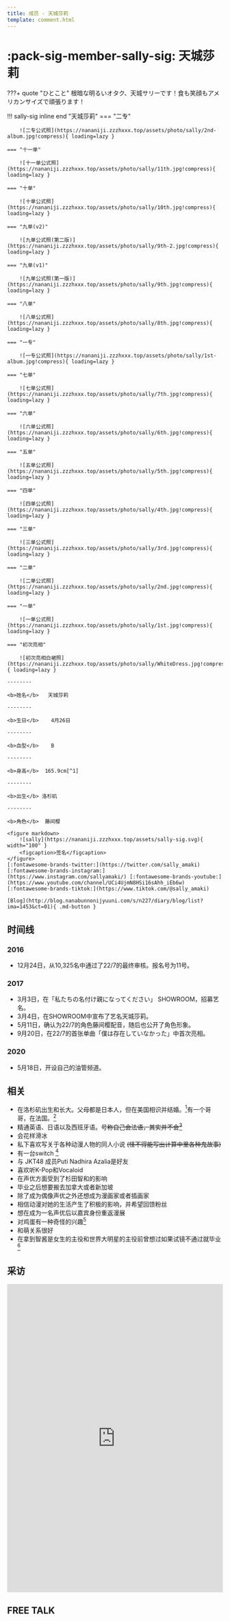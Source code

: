 ```yaml
---
title: 成员 - 天城莎莉
template: comment.html
---
```

# :pack-sig-member-sally-sig: 天城莎莉
???+ quote "ひとこと"
    根暗な明るいオタク、天城サリーです！食も笑顔もアメリカンサイズで頑張ります！

!!! sally-sig inline end "天城莎莉"
    === "二专"

        ![二专公式照](https://nananiji.zzzhxxx.top/assets/photo/sally/2nd-album.jpg!compress){ loading=lazy }

    === "十一单"

        ![十一单公式照](https://nananiji.zzzhxxx.top/assets/photo/sally/11th.jpg!compress){ loading=lazy }

    === "十单"

        ![十单公式照](https://nananiji.zzzhxxx.top/assets/photo/sally/10th.jpg!compress){ loading=lazy }

    === "九单(v2)"

        ![九单公式照(第二版)](https://nananiji.zzzhxxx.top/assets/photo/sally/9th-2.jpg!compress){ loading=lazy }

    === "九单(v1)"

        ![九单公式照(第一版)](https://nananiji.zzzhxxx.top/assets/photo/sally/9th.jpg!compress){ loading=lazy }

    === "八单"

        ![八单公式照](https://nananiji.zzzhxxx.top/assets/photo/sally/8th.jpg!compress){ loading=lazy }

    === "一专"

        ![一专公式照](https://nananiji.zzzhxxx.top/assets/photo/sally/1st-album.jpg!compress){ loading=lazy }

    === "七单"

        ![七单公式照](https://nananiji.zzzhxxx.top/assets/photo/sally/7th.jpg!compress){ loading=lazy }
        
    === "六单"

        ![六单公式照](https://nananiji.zzzhxxx.top/assets/photo/sally/6th.jpg!compress){ loading=lazy }

    === "五单"

        ![五单公式照](https://nananiji.zzzhxxx.top/assets/photo/sally/5th.jpg!compress){ loading=lazy }

    === "四单"

        ![四单公式照](https://nananiji.zzzhxxx.top/assets/photo/sally/4th.jpg!compress){ loading=lazy }

    === "三单"

        ![三单公式照](https://nananiji.zzzhxxx.top/assets/photo/sally/3rd.jpg!compress){ loading=lazy }

    === "二单"

        ![二单公式照](https://nananiji.zzzhxxx.top/assets/photo/sally/2nd.jpg!compress){ loading=lazy }

    === "一单"

        ![一单公式照](https://nananiji.zzzhxxx.top/assets/photo/sally/1st.jpg!compress){ loading=lazy }

    === "初次亮相"

        ![初次亮相白裙照](https://nananiji.zzzhxxx.top/assets/photo/sally/WhiteDress.jpg!compress){ loading=lazy }

    --------

    <b>姓名</b>   天城莎莉

    --------

    <b>生日</b>    4月26日

    --------

    <b>血型</b>    B

    --------

    <b>身高</b>  165.9cm[^1]

    --------

    <b>出生</b> 洛杉矶

    --------

    <b>角色</b>  藤间樱

    <figure markdown>
        ![sally](https://nananiji.zzzhxxx.top/assets/sally-sig.svg){ width="100" }
        <figcaption>签名</figcaption>
    </figure>
    [:fontawesome-brands-twitter:](https://twitter.com/sally_amaki) [:fontawesome-brands-instagram:](https://www.instagram.com/sallyamaki/) [:fontawesome-brands-youtube:](https://www.youtube.com/channel/UCi4UjmN8HSi16sAhh_iEb6w) [:fontawesome-brands-tiktok:](https://www.tiktok.com/@sally_amaki)
    
    [Blog](http://blog.nanabunnonijyuuni.com/s/n227/diary/blog/list?ima=1453&ct=01){ .md-button }

## 时间线

### 2016

- 12月24日，从10,325名中通过了22/7的最终审核。报名号为11号。

### 2017

- 3月3日，在「私たちの名付け親になってください」 SHOWROOM，招募艺名。
- 3月4日，在SHOWROOM中宣布了艺名天城莎莉。
- 5月11日，确认为22/7的角色藤间樱配音，随后也公开了角色形象。
- 9月20日，在22/7的首张单曲「僕は存在していなかった」中首次亮相。

### 2020

- 5月18日，开设自己的油管频道。

## 相关

- 在洛杉矶出生和长大。父母都是日本人，但在美国相识并结婚。[^2]有一个哥哥，在法国。[^3]
- 精通英语、日语以及西班牙语。~~号称自己会法语，其实并不会[^4]~~
- 会花样滑冰
- 私下喜欢写关于各种动漫人物的同人小说 ~~(怪不得能写出计算中里各种鬼故事)~~
- 有一台switch [^5]
- 与 JKT48 成员Puti Nadhira Azalia是好友
- 喜欢听K-Pop和Vocaloid
- 在声优方面受到了杉田智和的影响
- 毕业之后想要搬去加拿大或者新加坡
- 除了成为偶像声优之外还想成为漫画家或者插画家
- 相信动漫对她的生活产生了积极的影响，并希望回馈粉丝
- 想在成为一名声优后以嘉宾身份重返漫展
- 对鸡蛋有一种奇怪的兴趣[^6]
- 和萌关系很好
- 在拿到智酱是女生的主役和世界大明星的主役前曾想过如果试镜不通过就毕业[^7]

## 采访

<iframe src="https://player.bilibili.com/player.html?aid=87900951&bvid=BV1qW411F7AW&cid=42051306&page=1&autoplay=0" autoplay="0" scrolling="no" border="0" frameborder="no" framespacing="0" allowfullscreen="true" width="100%" height="720"> </iframe>

## FREE TALK

<div class="artplayer-app"></div>
<style>
.artplayer-app {
    aspect-ratio: 16/9;
    position: relative;
    z-index: 1 !important;
}
</style>

## 声音样本

### 新版

<div id="aplayer1"></div>

### 旧版

<div id="aplayer2"></div>

[^1]: https://twitter.com/sally_amaki/status/1303928957029330945
[^2]: https://entertainmentstation.jp/118434
[^3]: https://www.bilibili.com/read/cv5434927
[^4]: https://www.bilibili.com/video/BV12z411i7Sf
[^5]: SHOWROOM 2018.03.07
[^6]: SHOWROOM 2018.03.05
[^7]: https://www.bilibili.com/video/BV1fp4y1J7jJ



<script src="https://nananiji.zzzhxxx.top/js/aplayer.min.js"></script>
<script src="https://cdn.jsdelivr.net/npm/artplayer/dist/artplayer.js"></script>
<script>
var art = new Artplayer({
    container: '.artplayer-app',
    url: 'https://res.227wiki.eu.org/video/freetalk/sally.mp4',
	volume: 0.5,
    isLive: false,
    muted: false,
    autoplay: false,
    pip: true,
    autoSize: true,
    setting: true,
    flip: true,
    playbackRate: true,
    aspectRatio: true,
    fullscreen: true,
    fullscreenWeb: true,
    subtitleOffset: true,
    miniProgressBar: true,
    mutex: true,
    backdrop: true,
    playsInline: true,
    autoPlayback: false,
    airplay: true,
	theme: '#23ade5',
	contextmenu: [
        {
            html: '22/7 WiKi',
            click: function (contextmenu) {
                console.info('22/7 WiKi');
                contextmenu.show = true;
            },
        },
    ],
});
    const ap2 = new APlayer({
    container: document.getElementById('aplayer2'),
    audio: [{
        name: '对话1',
        artist: '天城サリー',
        url: 'https://res.227wiki.eu.org/audio/voicesample/sally/sally-1.mp4',
        cover: 'https://nananiji.zzzhxxx.top/assets/photo/avatar/sally.jpg'
        },
        {
            name: '对话2',
            artist: '天城サリー',
            url: 'https://res.227wiki.eu.org/audio/voicesample/sally/sally-2.mp4',
            cover: 'https://nananiji.zzzhxxx.top/assets/photo/avatar/sally.jpg'
        },
        {
            name: '对话3',
            artist: '天城サリー',
            url: 'https://res.227wiki.eu.org/audio/voicesample/sally/sally-3.mp4',
            cover: 'https://nananiji.zzzhxxx.top/assets/photo/avatar/sally.jpg'
        },
        {
            name: '对话4',
            artist: '天城サリー',
            url: 'https://res.227wiki.eu.org/audio/voicesample/sally/sally-4.mp4',
            cover: 'https://nananiji.zzzhxxx.top/assets/photo/avatar/sally.jpg'
        },
        {
            name: '对话5',
            artist: '天城サリー',
            url: 'https://res.227wiki.eu.org/audio/voicesample/sally/sally-5.mp4',
            cover: 'https://nananiji.zzzhxxx.top/assets/photo/avatar/sally.jpg'
        },
        {
            name: '旁白',
            artist: '天城サリー',
            url: 'https://res.227wiki.eu.org/audio/voicesample/sally/sally-6.mp4',
            cover: 'https://nananiji.zzzhxxx.top/assets/photo/avatar/sally.jpg'
        }]
});
    const ap1 = new APlayer({
    container: document.getElementById('aplayer1'),
    audio: [{
        name: '少女(Jealousy〜女社会〜)',
        artist: '天城サリー',
        url: 'https://res.227wiki.eu.org/audio/voicesample/sally/new/1.m4a',
        cover: 'https://nananiji.zzzhxxx.top/assets/photo/avatar/sally.jpg'
        },
        {
            name: '女子高校生は見た',
            artist: '天城サリー',
            url: 'https://res.227wiki.eu.org/audio/voicesample/sally/new/2.m4a',
            cover: 'https://nananiji.zzzhxxx.top/assets/photo/avatar/sally.jpg'
        },
        {
            name: '女子高校生2 (Blue Spring〜おこがましい気遣い〜)',
            artist: '天城サリー',
            url: 'https://res.227wiki.eu.org/audio/voicesample/sally/new/3.m4a',
            cover: 'https://nananiji.zzzhxxx.top/assets/photo/avatar/sally.jpg'
        },
        {   
            name: '犯人 (Revenge~最後のお願い〜)',
            artist: '天城サリー',
            url: 'https://res.227wiki.eu.org/audio/voicesample/sally/new/4.m4a',
            cover: 'https://nananiji.zzzhxxx.top/assets/photo/avatar/sally.jpg'
        },
        {
            name: '大人女性 (社畜と犬)',
            artist: '天城サリー',
            url: 'https://res.227wiki.eu.org/audio/voicesample/sally/new/5.m4a',
            cover: 'https://nananiji.zzzhxxx.top/assets/photo/avatar/sally.jpg'
        },
        {
            name: '泣き (百合の嘘)',
            artist: '天城サリー',
            url: 'https://res.227wiki.eu.org/audio/voicesample/sally/new/6.m4a',
            cover: 'https://nananiji.zzzhxxx.top/assets/photo/avatar/sally.jpg'
        },
        {
            name: '幼稚園児「Dreamer～平和の世界を夢見て～)',
            artist: '天城サリー',
            url: 'https://res.227wiki.eu.org/audio/voicesample/sally/new/7.m4a',
            cover: 'https://nananiji.zzzhxxx.top/assets/photo/avatar/sally.jpg'
        },
        {
            name: 'ナレーション1「Focus～世界一醜い(？)～」',
            artist: '天城サリー',
            url: 'https://res.227wiki.eu.org/audio/voicesample/sally/new/8.m4a',
            cover: 'https://nananiji.zzzhxxx.top/assets/photo/avatar/sally.jpg'
        },
        {
            name: 'ナレーション2(Only You〜愛の為なら〜)',
            artist: '天城サリー',
            url: 'https://res.227wiki.eu.org/audio/voicesample/sally/new/9.m4a',
            cover: 'https://nananiji.zzzhxxx.top/assets/photo/avatar/sally.jpg'
        },
        {
            name: '外画 (凹凹バディ)',
            artist: '天城サリー',
            url: 'https://res.227wiki.eu.org/audio/voicesample/sally/new/10.m4a',
            cover: 'https://nananiji.zzzhxxx.top/assets/photo/avatar/sally.jpg'
        },
        {
            name: 'ENG1 Adult(英語1 大人)',
            artist: '天城サリー',
            url: 'https://res.227wiki.eu.org/audio/voicesample/sally/new/ENG1.m4a',
            cover: 'https://nananiji.zzzhxxx.top/assets/photo/avatar/sally.jpg'
        },
        {
            name: 'ENG2 Teen ager(英語2 10代)',
            artist: '天城サリー',
            url: 'https://res.227wiki.eu.org/audio/voicesample/sally/new/ENG2.m4a',
            cover: 'https://nananiji.zzzhxxx.top/assets/photo/avatar/sally.jpg'
        },
        {
            name: 'ENG3 preschooler(英語3 幼児)',
            artist: '天城サリー',
            url: 'https://res.227wiki.eu.org/audio/voicesample/sally/new/ENG3.m4a',
            cover: 'https://nananiji.zzzhxxx.top/assets/photo/avatar/sally.jpg'
        }]
    });
</script>
